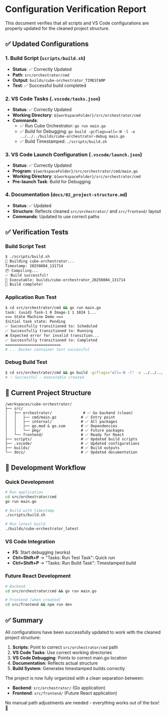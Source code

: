 # Configuration Verification Report

This document verifies that all scripts and VS Code configurations are properly updated for the cleaned project structure.

## ✅ Updated Configurations

### 1. Build Script (`scripts/build.sh`)

- **Status**: ✅ Correctly Updated
- **Path**: `src/orchestrator/cmd`
- **Output**: `builds/cube-orchestrator_TIMESTAMP`
- **Test**: ✅ Successful build completed

### 2. VS Code Tasks (`.vscode/tasks.json`)

- **Status**: ✅ Correctly Updated
- **Working Directory**: `${workspaceFolder}/src/orchestrator/cmd`
- **Commands**:
  - ✅ Run Cube Orchestrator: `go run main.go`
  - ✅ Build for Debugging: `go build -gcflags=all=-N -l -o ../../../builds/cube-orchestrator-debug main.go`
  - ✅ Build Timestamped: `./scripts/build.sh`

### 3. VS Code Launch Configuration (`.vscode/launch.json`)

- **Status**: ✅ Correctly Updated
- **Program**: `${workspaceFolder}/src/orchestrator/cmd/main.go`
- **Working Directory**: `${workspaceFolder}/src/orchestrator/cmd`
- **Pre-launch Task**: Build for Debugging

### 4. Documentation (`docs/02_project-structure.md`)

- **Status**: ✅ Updated
- **Structure**: Reflects cleaned `src/orchestrator/` and `src/frontend/` layout
- **Commands**: Updated to use correct paths

## ✅ Verification Tests

### Build Script Test

```bash
$ ./scripts/build.sh
🔨 Building cube-orchestrator...
Timestamp: 20250804_131714
📦 Compiling...
✅ Build successful!
📁 Executable: builds/cube-orchestrator_20250804_131714
🎉 Build complete!
```

### Application Run Test

```bash
$ cd src/orchestrator/cmd && go run main.go
task: {uuid} Task-1 0 Image-1 1 1024 1...
=== State Machine Demo ===
Initial task state: Pending
✅ Successfully transitioned to: Scheduled
✅ Successfully transitioned to: Running
❌ Expected error for invalid transition...
✅ Successfully transitioned to: Completed
=========================
# ... Docker container test successful
```

### Debug Build Test

```bash
$ cd src/orchestrator/cmd && go build -gcflags="all=-N -l" -o ../../../builds/test-debug main.go
# ✅ Successful - executable created
```

## 📁 Current Project Structure

```text
/workspaces/cube-orchestrator/
├── src/
│   ├── orchestrator/              # ✅ Go backend (clean)
│   │   ├── cmd/main.go           # ✅ Entry point
│   │   ├── internal/             # ✅ All packages
│   │   ├── go.mod & go.sum       # ✅ Dependencies
│   │   └── pkg/                  # ✅ Future packages
│   └── frontend/                 # ✅ Ready for React
├── scripts/                      # ✅ Updated build scripts
├── .vscode/                      # ✅ Updated configurations
├── builds/                       # ✅ Build outputs
└── docs/                         # ✅ Updated documentation
```

## 🎯 Development Workflow

### Quick Development

```bash
# Run application
cd src/orchestrator/cmd
go run main.go

# Build with timestamp
./scripts/build.sh

# Run latest build
./builds/cube-orchestrator_latest
```

### VS Code Integration

- **F5**: Start debugging (works)
- **Ctrl+Shift+P** → "Tasks: Run Test Task": Quick run
- **Ctrl+Shift+P** → "Tasks: Run Build Task": Timestamped build

### Future React Development

```bash
# Backend
cd src/orchestrator/cmd && go run main.go

# Frontend (when created)
cd src/frontend && npm run dev
```

## ✅ Summary

All configurations have been successfully updated to work with the cleaned project structure:

1. **Scripts**: Point to correct `src/orchestrator/cmd` path
2. **VS Code Tasks**: Use correct working directories
3. **VS Code Debugging**: Points to correct main.go location
4. **Documentation**: Reflects actual structure
5. **Build System**: Generates timestamped builds correctly

The project is now fully organized with a clean separation between:

- **Backend**: `src/orchestrator/` (Go application)
- **Frontend**: `src/frontend/` (Future React application)

No manual path adjustments are needed - everything works out of the box! 🚀
